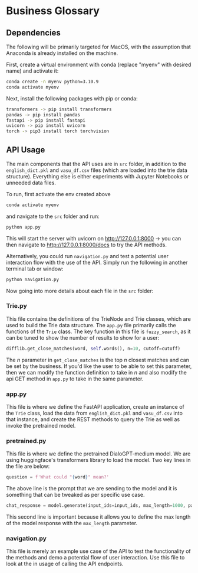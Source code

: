 # Business Glossary

## Dependencies

The following will be primarily targeted for MacOS, with the assumption that Anaconda is already installed on the machine.

First, create a virtual environment with conda (replace "myenv" with desired name) and activate it:
```zsh
conda create -n myenv python=3.10.9
conda activate myenv
```

Next, install the following packages with pip or conda:
```zsh
transformers -> pip install transformers
pandas -> pip install pandas
fastapi -> pip install fastapi
uvicorn -> pip install uvicorn
torch -> pip3 install torch torchvision
```

## API Usage

The main components that the API uses are in `src` folder, in addition to the `english_dict.pkl` and `vasu_df.csv` files (which are loaded into the trie data structure). Everything else is either experiments with Jupyter Notebooks or unneeded data files.

To run, first activate the env created above 
```python
conda activate myenv
```
and navigate to the `src` folder and run:
```python
python app.py
```

This will start the server with uvicorn on http://127.0.0.1:8000 -> you can then navigate to http://127.0.0.1:8000/docs to try the API methods.

Alternatively, you could run `navigation.py` and test a potential user interaction flow with the use of the API. Simply run the following in another terminal tab or window:
```python
python navigation.py
```

Now going into more details about each file in the `src` folder:

### Trie.py

This file contains the definitions of the TrieNode and Trie classes, which are used to build the Trie data structure. The `app.py` file primarily calls the functions of the `Trie` class. The key function in this file is `fuzzy_search`, as it can be tuned to show the number of results to show for a user: 

```python
difflib.get_close_matches(word, self.words(), n=10, cutoff=cutoff)
```

The *n* parameter in `get_close_matches` is the top *n* closest matches and can be set by the business. If you'd like the user to be able to set this parameter, then we can modify the function definition to take in *n* and also modify the api GET method in `app.py` to take in the same parameter.

### app.py

This file is where we define the FastAPI application, create an instance of the `Trie` class, load the data from `english_dict.pkl` and `vasu_df.csv` into that instance, and create the REST methods to query the Trie as well as invoke the pretrained model.

### pretrained.py

This file is where we define the pretrained DialoGPT-medium model. We are using huggingface's transformers library to load the model. Two key lines in the file are below:

```python
question = f'What could "{word}" mean?'
```
The above line is the prompt that we are sending to the model and it is something that can be tweaked as per specific use case.

```python
chat_response = model.generate(input_ids=input_ids, max_length=1000, pad_token_id=tokenizer.eos_token_id)
```
This second line is important because it allows you to define the max length of the model response with the `max_length` parameter.

### navigation.py

This file is merely an example use case of the API to test the functionality of the methods and demo a potential flow of user interaction. Use this file to look at the in usage of calling the API endpoints.
